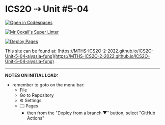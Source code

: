 # ICS2O ⇢ Unit #5-04

[![Open in Codespaces](https://classroom.github.com/assets/launch-codespace-7f7980b617ed060a017424585567c406b6ee15c891e84e1186181d67ecf80aa0.svg)](https://classroom.github.com/open-in-codespaces?assignment_repo_id=11062379)

[![Mr Coxall's Super Linter](https://github.com/MTHS-ICS2O-2-2022/ICS2O-Unit-5-04-alyssia-fung/workflows/Mr%20Coxall's%20Super%20Linter/badge.svg)](https://github.com/MTHS-ICS2O-2-2022/ICS2O-Unit-5-04-alyssia-fung/actions)

[![Deploy Pages](https://github.com/MTHS-ICS2O-2-2022/ICS2O-Unit-5-04-alyssia-fung/workflows/Deploy%20Pages/badge.svg)](https://github.com/MTHS-ICS2O-2-2022/ICS2O-Unit-5-04-alyssia-fung/actions)

This site can be found at: [https://MTHS-ICS2O-2-2022.github.io/ICS2O-Unit-5-04-alyssia-fung](https://MTHS-ICS2O-2-2022.github.io/ICS2O-Unit-5-04-alyssia-fung)

---

**NOTES ON INITIAL LOAD:**
- remember to goto on the menu bar:
  - File
  - Go to Repository
  - ⚙ Settings
  - 🗔 Pages
    - then from the "Deploy from a branch ▼" button, select "GitHub Actions"
